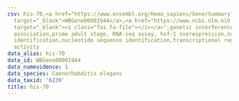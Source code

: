 ```yaml
---
csv: his-70,<a href="https://www.ensembl.org/Homo_sapiens/Gene/Summary?db=core;g=WBGene00001944"
  target="_blank">WBGene00001944</a>,<a href="https://www.ncbi.nlm.nih.gov/pubmed/30894454"
  target="_blank"><i class="fas fa-file"></i></a>",genetic interference,functional
  association,prime adult stage, RNA-seq assay, hsf-1 overexpression,nucleotide sequence
  identification,nucleotide sequence identification,transcriptional regulation,up-regulates
  activity
data_alias: his-70
data_id: WBGene00001944
data_numevidence: 1
data_species: Caenorhabditis elegans
data_taxid: '6239'
title: his-70
---
```

